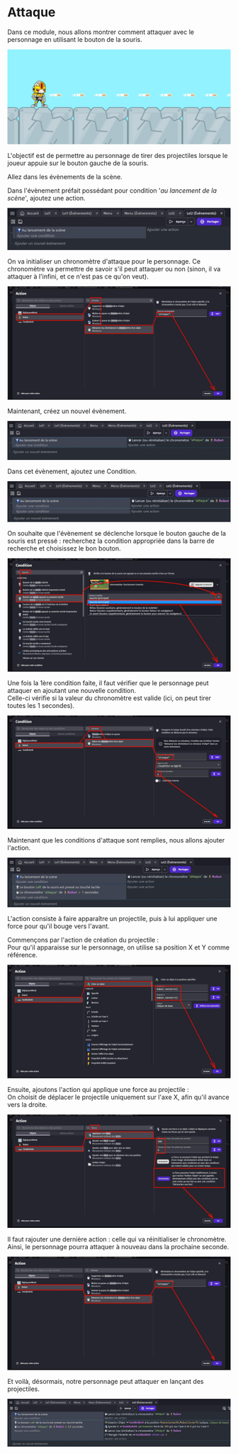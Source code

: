 # Attaque

Dans ce module, nous allons montrer comment attaquer avec le personnage en utilisant le bouton de la souris. 

![image 1](https://github.com/g404-code-gaming/GDevelop_Cour/blob/main/Images_cours/attaque_1.jpg)

L'objectif est de permettre au personnage de tirer des projectiles lorsque le joueur appuie sur le bouton gauche de la souris. 

Allez dans les évènements de la scène.

Dans l'évènement préfait possédant pour condition '*au lancement de la scène*', ajoutez une action. 

![image 2](https://github.com/g404-code-gaming/GDevelop_Cour/blob/main/Images_cours/attaque_2.JPG)

On va initialiser un chronomètre d'attaque pour le personnage. Ce chronomètre va permettre de savoir s'il peut attaquer ou non (sinon, il va attaquer à l'infini, et ce n'est pas ce qu'on veut). 

![image 3](https://github.com/g404-code-gaming/GDevelop_Cour/blob/main/Images_cours/attaque_3.JPG)

Maintenant, créez un nouvel évènement. 

![image 4](https://github.com/g404-code-gaming/GDevelop_Cour/blob/main/Images_cours/attaque_4.JPG)

Dans cet évènement, ajoutez une Condition.

![image 5](https://github.com/g404-code-gaming/GDevelop_Cour/blob/main/Images_cours/attaque_5.JPG)

On souhaite que l'évènement se déclenche lorsque le bouton gauche de la souris est pressé : recherchez la condition appropriée dans la barre de recherche et choisissez le bon bouton.

![image 6](https://github.com/g404-code-gaming/GDevelop_Cour/blob/main/Images_cours/attaque_6.JPG)

Une fois la 1ère condition faite, il faut vérifier que le personnage peut attaquer en ajoutant une nouvelle condition.  
Celle-ci vérifie si la valeur du chronomètre est valide (ici, on peut tirer toutes les 1 secondes).

![image 7](https://github.com/g404-code-gaming/GDevelop_Cour/blob/main/Images_cours/attaque_7.JPG)

Maintenant que les conditions d'attaque sont remplies, nous allons ajouter l'action. 

![image 8](https://github.com/g404-code-gaming/GDevelop_Cour/blob/main/Images_cours/attaque_8.JPG)

L'action consiste à faire apparaître un projectile, puis à lui appliquer une force pour qu'il bouge vers l'avant. 

Commençons par l'action de création du projectile :  
Pour qu'il apparaisse sur le personnage, on utilise sa position X et Y comme référence. 

![image 9](https://github.com/g404-code-gaming/GDevelop_Cour/blob/main/Images_cours/attaque_9.JPG)

Ensuite, ajoutons l'action qui applique une force au projectile :  
On choisit de déplacer le projectile uniquement sur l'axe X, afin qu'il avance vers la droite.

![image 10](https://github.com/g404-code-gaming/GDevelop_Cour/blob/main/Images_cours/attaque_10.jpg)

Il faut rajouter une dernière action : celle qui va réinitialiser le chronomètre. Ainsi, le personnage pourra attaquer à nouveau dans la prochaine seconde.

![image 11](https://github.com/g404-code-gaming/GDevelop_Cour/blob/main/Images_cours/attaque_11.jpg)

Et voilà, désormais, notre personnage peut attaquer en lançant des projectiles. 

![image 12](https://github.com/g404-code-gaming/GDevelop_Cour/blob/main/Images_cours/attaque_12.jpg)
